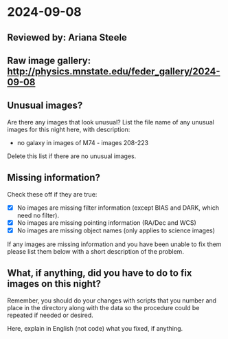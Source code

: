 # 2024-09-08

## Reviewed by:   Ariana Steele

## Raw image gallery: http://physics.mnstate.edu/feder_gallery/2024-09-08

## Unusual images?

Are there any images that look unusual? List the file name of any unusual images for this night here, with description:

+ no galaxy in images of M74 - images 208-223

Delete this list if there are no unusual images.

## Missing information?

Check these off if they are true:

- [x] No images are missing filter information (except BIAS and DARK, which need no filter).
- [x] No images are missing pointing information (RA/Dec and WCS)
- [x] No images are missing object names (only applies to science images)

If any images are missing information and you have been unable to fix them please list
them below with a short description of the problem.

## What, if anything, did you have to do to fix images on this night?

Remember, you should do your changes with scripts that you number and place in the
directory along with the data so the procedure could be repeated if needed or
desired.

Here, explain in English (not code) what you fixed, if anything.
